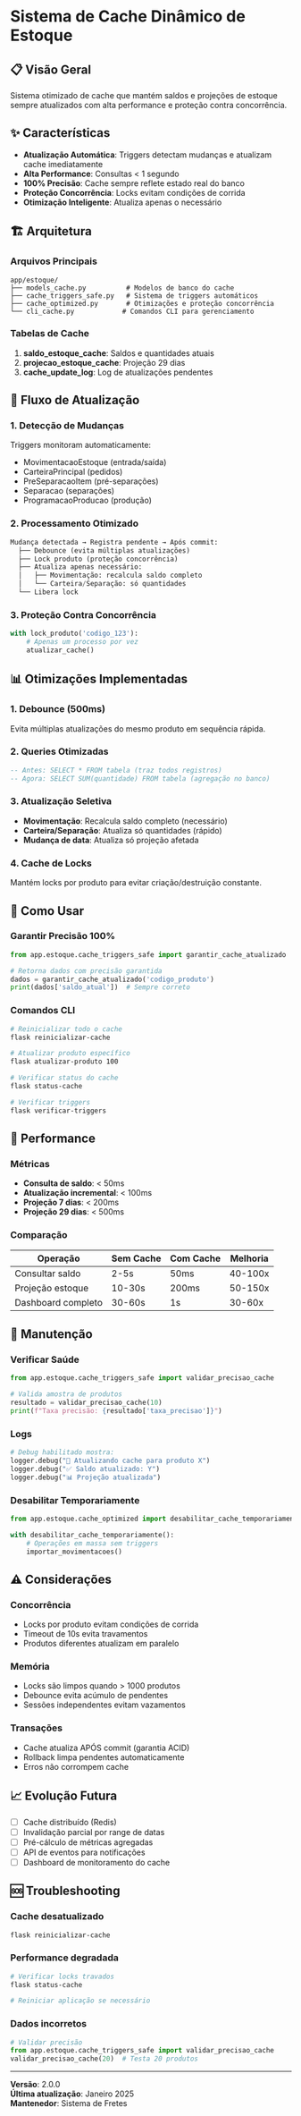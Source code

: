 # Sistema de Cache Dinâmico de Estoque

## 📋 Visão Geral

Sistema otimizado de cache que mantém saldos e projeções de estoque sempre atualizados com alta performance e proteção contra concorrência.

## ✨ Características

- **Atualização Automática**: Triggers detectam mudanças e atualizam cache imediatamente
- **Alta Performance**: Consultas < 1 segundo
- **100% Precisão**: Cache sempre reflete estado real do banco
- **Proteção Concorrência**: Locks evitam condições de corrida
- **Otimização Inteligente**: Atualiza apenas o necessário

## 🏗️ Arquitetura

### Arquivos Principais

```
app/estoque/
├── models_cache.py          # Modelos de banco do cache
├── cache_triggers_safe.py   # Sistema de triggers automáticos
├── cache_optimized.py       # Otimizações e proteção concorrência
└── cli_cache.py            # Comandos CLI para gerenciamento
```

### Tabelas de Cache

1. **saldo_estoque_cache**: Saldos e quantidades atuais
2. **projecao_estoque_cache**: Projeção 29 dias
3. **cache_update_log**: Log de atualizações pendentes

## 🔄 Fluxo de Atualização

### 1. Detecção de Mudanças
Triggers monitoram automaticamente:
- MovimentacaoEstoque (entrada/saída)
- CarteiraPrincipal (pedidos)
- PreSeparacaoItem (pré-separações)
- Separacao (separações)
- ProgramacaoProducao (produção)

### 2. Processamento Otimizado
```python
Mudança detectada → Registra pendente → Após commit:
  ├── Debounce (evita múltiplas atualizações)
  ├── Lock produto (proteção concorrência)
  ├── Atualiza apenas necessário:
  │   ├── Movimentação: recalcula saldo completo
  │   └── Carteira/Separação: só quantidades
  └── Libera lock
```

### 3. Proteção Contra Concorrência
```python
with lock_produto('codigo_123'):
    # Apenas um processo por vez
    atualizar_cache()
```

## 📊 Otimizações Implementadas

### 1. Debounce (500ms)
Evita múltiplas atualizações do mesmo produto em sequência rápida.

### 2. Queries Otimizadas
```sql
-- Antes: SELECT * FROM tabela (traz todos registros)
-- Agora: SELECT SUM(quantidade) FROM tabela (agregação no banco)
```

### 3. Atualização Seletiva
- **Movimentação**: Recalcula saldo completo (necessário)
- **Carteira/Separação**: Atualiza só quantidades (rápido)
- **Mudança de data**: Atualiza só projeção afetada

### 4. Cache de Locks
Mantém locks por produto para evitar criação/destruição constante.

## 🎯 Como Usar

### Garantir Precisão 100%
```python
from app.estoque.cache_triggers_safe import garantir_cache_atualizado

# Retorna dados com precisão garantida
dados = garantir_cache_atualizado('codigo_produto')
print(dados['saldo_atual'])  # Sempre correto
```

### Comandos CLI
```bash
# Reinicializar todo o cache
flask reinicializar-cache

# Atualizar produto específico
flask atualizar-produto 100

# Verificar status do cache
flask status-cache

# Verificar triggers
flask verificar-triggers
```

## 🚀 Performance

### Métricas
- **Consulta de saldo**: < 50ms
- **Atualização incremental**: < 100ms
- **Projeção 7 dias**: < 200ms
- **Projeção 29 dias**: < 500ms

### Comparação
| Operação | Sem Cache | Com Cache | Melhoria |
|----------|-----------|-----------|----------|
| Consultar saldo | 2-5s | 50ms | 40-100x |
| Projeção estoque | 10-30s | 200ms | 50-150x |
| Dashboard completo | 30-60s | 1s | 30-60x |

## 🔧 Manutenção

### Verificar Saúde
```python
from app.estoque.cache_triggers_safe import validar_precisao_cache

# Valida amostra de produtos
resultado = validar_precisao_cache(10)
print(f"Taxa precisão: {resultado['taxa_precisao']}")
```

### Logs
```python
# Debug habilitado mostra:
logger.debug("🔄 Atualizando cache para produto X")
logger.debug("✅ Saldo atualizado: Y")
logger.debug("📊 Projeção atualizada")
```

### Desabilitar Temporariamente
```python
from app.estoque.cache_optimized import desabilitar_cache_temporariamente

with desabilitar_cache_temporariamente():
    # Operações em massa sem triggers
    importar_movimentacoes()
```

## ⚠️ Considerações

### Concorrência
- Locks por produto evitam condições de corrida
- Timeout de 10s evita travamentos
- Produtos diferentes atualizam em paralelo

### Memória
- Locks são limpos quando > 1000 produtos
- Debounce evita acúmulo de pendentes
- Sessões independentes evitam vazamentos

### Transações
- Cache atualiza APÓS commit (garantia ACID)
- Rollback limpa pendentes automaticamente
- Erros não corrompem cache

## 📈 Evolução Futura

- [ ] Cache distribuído (Redis)
- [ ] Invalidação parcial por range de datas
- [ ] Pré-cálculo de métricas agregadas
- [ ] API de eventos para notificações
- [ ] Dashboard de monitoramento do cache

## 🆘 Troubleshooting

### Cache desatualizado
```bash
flask reinicializar-cache
```

### Performance degradada
```bash
# Verificar locks travados
flask status-cache

# Reiniciar aplicação se necessário
```

### Dados incorretos
```python
# Validar precisão
from app.estoque.cache_triggers_safe import validar_precisao_cache
validar_precisao_cache(20)  # Testa 20 produtos
```

---

**Versão**: 2.0.0  
**Última atualização**: Janeiro 2025  
**Mantenedor**: Sistema de Fretes